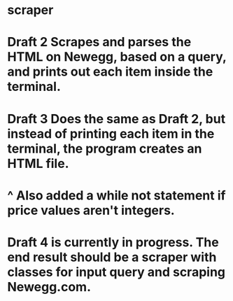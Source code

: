 # scraper
# Draft 2 Scrapes and parses the HTML on Newegg, based on a query, and prints out each item inside the terminal.

# Draft 3 Does the same as Draft 2, but instead of printing each item in the terminal, the program creates an HTML file.
# ^ Also added a while not statement if price values aren't integers.

# Draft 4 is currently in progress. The end result should be a scraper with classes for input query and scraping Newegg.com.
